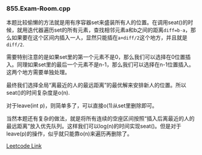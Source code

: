 ### 855.Exam-Room.cpp

本题比较偷懒的方法就是用有序容器set来盛装所有人的位置。在调用seat()的时候，就用迭代器遍历set的所有元素，查找相邻元素a和b之间的距离```diff=b-a```，那么如果要在这个区间内插入一人，显然只能插在```a+diff/2```这个地方，并且就是```diff/2```.

需要特别注意的是如果set里的第一个元素不是0，那么我们可以选择在0位置插入。同理如果set里的最后一个元素不是n-1，那么我们可以选择在n-1位置插入。这两个地方需要单独处理。

最终我们选择全局“离最近的人的最远距离”的最优解来安排新人的位置。所以seat()的时间复杂度是o(n).

对于leave(int p)，则简单多了，可以直接o(1)从set里删除即可。

当然本题还有复杂的做法，就是将所有连续的空座区间按照“插入后离最近的人的最远距离”放入优先队列。这样我们可以log(n)的时间实现seat()。但是对于leave(p)的操作，似乎就只能靠o(n)来遍历再删除了。

[Leetcode Link](https://leetcode.com/problems/exam-room)
